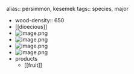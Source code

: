 alias:: persimmon, kesemek
tags:: species, major

- wood-density:: 650
- [[dioecious]]
- ![image.png](https://peach-geographical-bat-397.mypinata.cloud/ipfs/QmbUoZqinF2wMPg4RkDPhyEVfcYis3Jk1u1GiC7NwaCahi)
- ![image.png](https://peach-geographical-bat-397.mypinata.cloud/ipfs/QmVXF2RUvdjpbFW9MLAmFfhCEQcSvCWc1pA5orHr9Feyy1)
- ![image.png](https://peach-geographical-bat-397.mypinata.cloud/ipfs/QmW1k2xzTEGa7BemwgbQjGNsMduQmdhzWjinPQzFihD46D)
- ![image.png](https://peach-geographical-bat-397.mypinata.cloud/ipfs/QmPtLiYY3sS3LSdu4phPkUYKsGkKhAh1dskTCNiok1ayCY)
- products
	- [[fruit]]